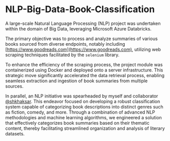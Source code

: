 # NLP-Big-Data-Book-Classification

A large-scale Natural Language Processing (NLP) project was undertaken within the domain of Big Data, leveraging Microsoft Azure Databricks. 

The primary objective was to process and analyze summaries of various books sourced from diverse endpoints, notably including [https://www.goodreads.com](https://www.goodreads.com), utilizing web scraping techniques facilitated by the `selenium` library.

To enhance the efficiency of the scraping process, the project module was containerized using Docker and deployed onto a server infrastructure. This strategic move significantly accelerated the data retrieval process, enabling seamless extraction and ingestion of book summaries from multiple sources.

In parallel, an NLP initiative was spearheaded by myself and collaborator [@shkhaksar](https://github.com/shkhaksar). This endeavor focused on developing a robust classification system capable of categorizing book descriptions into distinct genres such as fiction, comedy, and more. Through a combination of advanced NLP methodologies and machine learning algorithms, we engineered a solution that effectively categorizes book summaries based on their thematic content, thereby facilitating streamlined organization and analysis of literary datasets.
